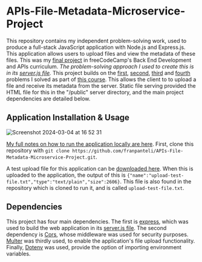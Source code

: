 # APIs-File-Metadata-Microservice-Project
This repository contains my independent problem-solving work, used to produce a full-stack JavaScript application with Node.js and Express.js. This application allows users to upload files and view the metadata of these files. This was my [final project](https://www.freecodecamp.org/learn/back-end-development-and-apis/back-end-development-and-apis-projects/file-metadata-microservice) in freeCodeCamp's Back End Development and APIs curriculum. *The problem-solving approach I used to create this is in its [server.js file](https://github.com/franpanteli/APIs-File-Metadata-Microservice-Project/blob/main/server.js).* This project builds on the [first](https://github.com/franpanteli/APIs-Timestamp-Microservice-Project), [second](https://github.com/franpanteli/APIs-Request-Header-Parser-Microservice-Project), [third](https://github.com/franpanteli/APIs-URL-Shortener-Microservice-Project) and [fourth](https://github.com/franpanteli/APIs-Exercise-Tracker-Fullstack-Project) problems I solved as part of [this course](https://www.freecodecamp.org/learn/back-end-development-and-apis/#mongodb-and-mongoose). This allows the client to to upload a file and receive its metadata from the server. Static file serving provided the HTML file for this in the "/public" server directory, and the main project dependencies are detailed below.

## Application Installation & Usage
![Screenshot 2024-03-04 at 16 52 31](https://github.com/franpanteli/APIs-File-Metadata-Microservice-Project/assets/131474705/0ba7491a-10f7-4ef2-807c-329de9ffa450)

[My full notes on how to run the application locally are here](https://github.com/franpanteli/APIs-File-Metadata-Microservice-Project/blob/main/launching-the-app-locally.txt). First, clone this repository with `git clone https://github.com/franpanteli/APIs-File-Metadata-Microservice-Project.git`. 

A test upload file for this application can be [downloaded here](https://github.com/franpanteli/APIs-File-Metadata-Microservice-Project/blob/main/upload-test-file.txt). When this is uploaded to the application, the output of this is `{"name":"upload-test-file.txt","type":"text/plain","size":2606}`. This file is also found in the repository which is cloned to run it, and is called `upload-test-file.txt`. 

## Dependencies

This project has four main dependencies. The first is [express](https://www.npmjs.com/package/express), which was used to build the web application in its [server.js file](https://github.com/franpanteli/APIs-File-Metadata-Microservice-Project/blob/main/server.js). The second dependency is [Cors](https://www.npmjs.com/package/cors), whose middleware was used for security purposes. [Multer](https://www.npmjs.com/package/multer) was thirdly used, to enable the application's file upload functionality. Finally, [Dotenv](https://www.npmjs.com/package/dotenv) was used, provide the option of importing environment variables. 
